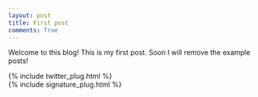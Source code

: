```yaml
---
layout: post
title: First post
comments: True
---
```

Welcome to this blog! This is my first post. Soon I will remove the example posts!

{% include twitter_plug.html %}  
{% include signature_plug.html %}
